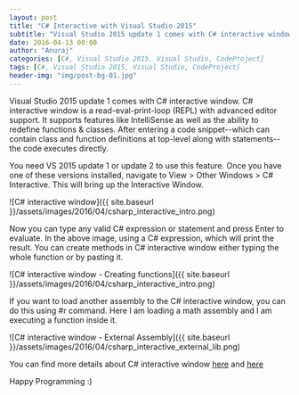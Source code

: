 ```yaml
---
layout: post
title: "C# Interactive with Visual Studio 2015"
subtitle: "Visual Studio 2015 update 1 comes with C# interactive window. C# interactive window is a read-eval-print-loop (REPL) with advanced editor support. It supports features like IntelliSense as well as the ability to redefine functions & classes. After entering a code snippet--which can contain class and function definitions at top-level along with statements--the code executes directly."
date: 2016-04-13 00:00
author: "Anuraj"
categories: [C#, Visual Studio 2015, Visual Studio, CodeProject]
tags: [C#, Visual Studio 2015, Visual Studio, CodeProject]
header-img: "img/post-bg-01.jpg"
---
```

Visual Studio 2015 update 1 comes with C# interactive window. C# interactive window is a read-eval-print-loop (REPL) with advanced editor support. It supports features like IntelliSense as well as the ability to redefine functions & classes. After entering a code snippet--which can contain class and function definitions at top-level along with statements--the code executes directly.

You need VS 2015 update 1 or update 2 to use this feature. Once you have one of these versions installed, navigate to View > Other Windows > C# Interactive. This will bring up the Interactive Window.

![C# interactive window]({{ site.baseurl }}/assets/images/2016/04/csharp_interactive_intro.png)

Now you can type any valid C# expression or statement and press Enter to evaluate. In the above image, using a C# expression, which will print the result. You can create methods in C# interactive window either typing the whole function or by pasting it.

![C# interactive window - Creating functions]({{ site.baseurl }}/assets/images/2016/04/csharp_interactive_intro.png)

If you want to load another assembly to the C# interactive window, you can do this using #r command. Here I am loading a math assembly and I am executing a function inside it.

![C# interactive window - External Assembly]({{ site.baseurl }}/assets/images/2016/04/csharp_interactive_external_lib.png)

You can find more details about C# interactive window [here](https://github.com/dotnet/roslyn/wiki/Interactive-Window) and [here](https://github.com/dotnet/roslyn/wiki/C%23-Interactive-Walkthrough)

Happy Programming :)
